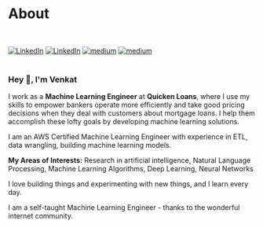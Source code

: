 # About
<br/>

[![LinkedIn](https://img.shields.io/badge/Email-blue?style=for-the-badge&logo=gmail)](kvincloud@gmail.com)
[![LinkedIn](https://img.shields.io/badge/LinkedIn-blue?style=for-the-badge&logo=linkedin)](https://www.linkedin.com/in/venkatkollimarla/)
[![medium](https://img.shields.io/badge/GitHub-yellow?style=for-the-badge&logo=github)](https://github.com/venkatkollimarla)
[![medium](https://img.shields.io/badge/Twitter-green?style=for-the-badge&logo=Twitter)](https://twitter.com/kvincloud59)
<br />
<br />
### Hey 👋, I'm Venkat

I work as a **Machine Learning Engineer** at **Quicken Loans**, where I use my skills to empower bankers operate more efficiently and take good pricing decisions when they deal with customers about mortgage loans.
I help them accomplish these lofty goals by developing machine learning solutions.

I am an AWS Certified Machine Learning Engineer with experience in ETL, data wrangling, building machine learning models.

**My Areas of Interests:** Research in artificial intelligence, Natural Language Processing, Machine Learning Algorithms, Deep Learning, Neural Networks

I love building things and experimenting with new things, and I learn every day.

I am a self-taught Machine Learning Engineer - thanks to the wonderful internet community.
